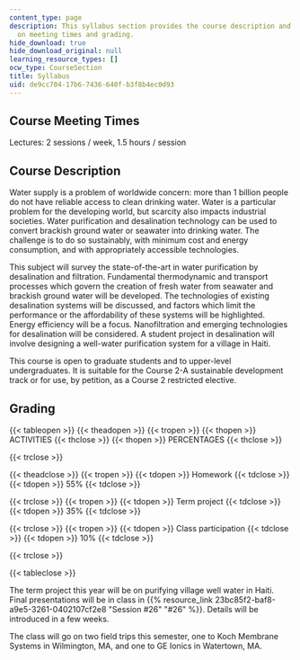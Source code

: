 ```yaml
---
content_type: page
description: This syllabus section provides the course description and information
  on meeting times and grading.
hide_download: true
hide_download_original: null
learning_resource_types: []
ocw_type: CourseSection
title: Syllabus
uid: de9cc704-17b6-7436-640f-b3f8b4ec0d93
---
```


Course Meeting Times
--------------------

Lectures: 2 sessions / week, 1.5 hours / session

Course Description
------------------

Water supply is a problem of worldwide concern: more than 1 billion people do not have reliable access to clean drinking water. Water is a particular problem for the developing world, but scarcity also impacts industrial societies. Water purification and desalination technology can be used to convert brackish ground water or seawater into drinking water. The challenge is to do so sustainably, with minimum cost and energy consumption, and with appropriately accessible technologies.

This subject will survey the state-of-the-art in water purification by desalination and filtration. Fundamental thermodynamic and transport processes which govern the creation of fresh water from seawater and brackish ground water will be developed. The technologies of existing desalination systems will be discussed, and factors which limit the performance or the affordability of these systems will be highlighted. Energy efficiency will be a focus. Nanofiltration and emerging technologies for desalination will be considered. A student project in desalination will involve designing a well-water purification system for a village in Haiti.

This course is open to graduate students and to upper-level undergraduates. It is suitable for the Course 2-A sustainable development track or for use, by petition, as a Course 2 restricted elective.

Grading
-------

{{< tableopen >}}
{{< theadopen >}}
{{< tropen >}}
{{< thopen >}}
ACTIVITIES
{{< thclose >}}
{{< thopen >}}
PERCENTAGES
{{< thclose >}}

{{< trclose >}}

{{< theadclose >}}
{{< tropen >}}
{{< tdopen >}}
Homework
{{< tdclose >}}
{{< tdopen >}}
55%
{{< tdclose >}}

{{< trclose >}}
{{< tropen >}}
{{< tdopen >}}
Term project
{{< tdclose >}}
{{< tdopen >}}
35%
{{< tdclose >}}

{{< trclose >}}
{{< tropen >}}
{{< tdopen >}}
Class participation
{{< tdclose >}}
{{< tdopen >}}
10%
{{< tdclose >}}

{{< trclose >}}

{{< tableclose >}}

The term project this year will be on purifying village well water in Haiti. Final presentations will be in class in {{% resource_link 23bc85f2-baf8-a9e5-3261-0402107cf2e8 "Session #26" "#26" %}}. Details will be introduced in a few weeks.

The class will go on two field trips this semester, one to Koch Membrane Systems in Wilmington, MA, and one to GE Ionics in Watertown, MA.